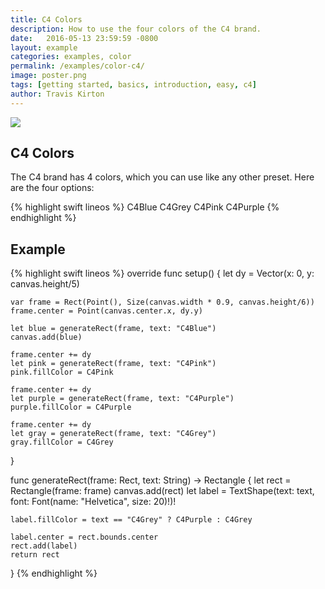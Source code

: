 ```yaml
---
title: C4 Colors
description: How to use the four colors of the C4 brand.
date:   2016-05-13 23:59:59 -0800
layout: example
categories: examples, color
permalink: /examples/color-c4/
image: poster.png
tags: [getting started, basics, introduction, easy, c4]
author: Travis Kirton
---
```

![](c4colors.png)

## C4 Colors
The C4 brand has 4 colors, which you can use like any other preset. Here are the four options:

{% highlight swift lineos %}
C4Blue
C4Grey
C4Pink
C4Purple
{% endhighlight %}

## Example
{% highlight swift lineos %}
override func setup() {
    let dy = Vector(x: 0, y: canvas.height/5)

    var frame = Rect(Point(), Size(canvas.width * 0.9, canvas.height/6))
    frame.center = Point(canvas.center.x, dy.y)

    let blue = generateRect(frame, text: "C4Blue")
    canvas.add(blue)

    frame.center += dy
    let pink = generateRect(frame, text: "C4Pink")
    pink.fillColor = C4Pink

    frame.center += dy
    let purple = generateRect(frame, text: "C4Purple")
    purple.fillColor = C4Purple

    frame.center += dy
    let gray = generateRect(frame, text: "C4Grey")
    gray.fillColor = C4Grey
}

func generateRect(frame: Rect, text: String) -> Rectangle {
    let rect = Rectangle(frame: frame)
    canvas.add(rect)
    let label = TextShape(text: text, font: Font(name: "Helvetica", size: 20)!)!

    label.fillColor = text == "C4Grey" ? C4Purple : C4Grey

    label.center = rect.bounds.center
    rect.add(label)
    return rect
}
{% endhighlight %}
